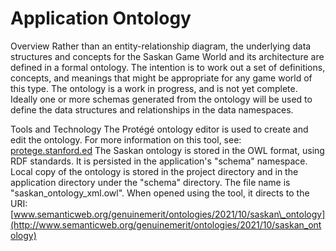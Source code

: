 # Application Ontology
Overview
Rather than an entity-relationship diagram, the underlying data structures and concepts for the Saskan Game World and its architecture are defined in a formal ontology. The intention is to work out a set of definitions, concepts, and meanings that might be appropriate for any game world of this type. The ontology is a work in progress, and is not yet complete.
 Ideally one or more schemas generated from the ontology will be used to define the data structures and relationships in the data namespaces.

 Tools and Technology
The Protégé ontology editor is used to create and edit the ontology. For more information on this tool, see: [protege.stanford.ed](https://protege.stanford.ed) The Saskan ontology is stored in the OWL format, using RDF standards. It is persisted in the application's "schema" namespace.
 Local copy of the ontology is stored in the project directory and in the application directory under the "schema" directory. The file name is "saskan\_ontology\_xml.owl". When opened using the tool, it directs to the URI: [www.semanticweb.org/genuinemerit/ontologies/2021/10/saskan\_ontology](http://www.semanticweb.org/genuinemerit/ontologies/2021/10/saskan_ontology)




